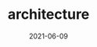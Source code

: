 ---
title: "architecture"
date: 2021-06-09
description: architecture
menu:
  sidebar:
    name: architecture
    identifier: architecture
    weight: 100
---